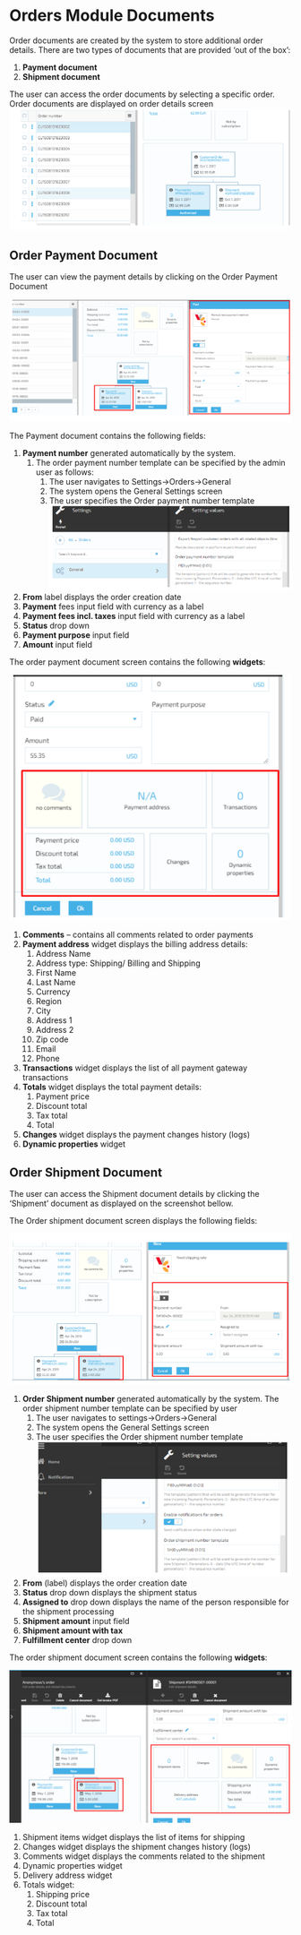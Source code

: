 # Orders Module Documents

Order documents are created by the system to store additional order details. There are two types of documents that are provided ‘out of the box’:

1. **Payment document**
1. **Shipment document**

The user can access the order documents by selecting a specific order. Order documents are displayed on order details screen
![Fig.Customer Orders](/docs/media/screen-order-documents1.png)

## Order Payment Document

The user can view the payment details by clicking on the Order Payment Document

![Fig.Customer Orders](/docs/media/screen-payment-document-details.png)

The  Payment document contains the following fields:

1. **Payment number** generated automatically by the system.
     1. The order payment number template can be specified by the admin user as follows:
         1. The user navigates to Settings->Orders->General
         1. The system opens the General Settings screen
         1. The user specifies the Order payment number template
![Fig.Customer Orders](/docs/media/screen-order-payment-number-template.png)
1. **From** label displays the order creation date
1. **Payment** fees input field with currency as a label
1. **Payment fees incl. taxes** input field with currency as a label
1. **Status** drop down
1. **Payment purpose** input field
1. **Amount** input field

The order payment document screen contains the following **widgets**:

![Fig.Customer Orders](/docs/media/screen-payment-document-widgets.png)

1. **Comments** – contains all comments related to order payments
1. **Payment address** widget displays the billing address details:
     1. Address Name
     1. Address type: Shipping/ Billing and Shipping
     1. First Name
     1. Last Name
     1. Currency
     1. Region
     1. City
     1. Address 1
     1. Address 2
     1. Zip code
     1. Email
     1. Phone
1. **Transactions** widget displays the list of all payment gateway transactions
1. **Totals** widget displays the total payment details:
     1. Payment price
     1. Discount total
     1. Tax total
     1. Total
1. **Changes** widget displays the payment changes history (logs)
1. **Dynamic properties** widget

## Order Shipment Document

The user can access the Shipment document details by clicking  the ‘Shipment’ document as displayed on the screenshot bellow.

The Order shipment document screen displays the following fields:

![Fig.Customer Orders](/docs/media/screen-shipment-document.png)

1. **Order Shipment number** generated automatically by the system. The order shipment number template can be specified by user
     1. The user navigates to settings->Orders->General
     1. The system opens the General Settings screen
     1. The user specifies the Order shipment number template
![Fig.Customer Orders](/docs/media/screen-order-shipment-number-template.png)
1. **From** (label) displays the order creation date
1. **Status** drop down displays the shipment status
1. **Assigned to** drop down displays the name of the person responsible for the shipment processing
1. **Shipment amount** input field
1. **Shipment amount with tax**
1. **Fulfillment center** drop down

The order shipment document screen contains the following **widgets**:

![Fig.Customer Orders](/docs/media/screen-order-shipment-document-widgets.png)

1. Shipment items widget displays the list of items for shipping
1. Changes widget displays the shipment changes history (logs)
1. Comments widget displays the comments related to the shipment
1. Dynamic properties widget
1. Delivery address widget
1. Totals widget:
     1. Shipping price
     1. Discount total
     1. Tax total
     1. Total

